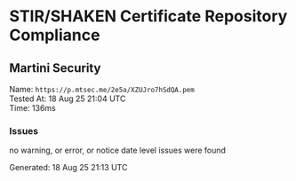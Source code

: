# STIR/SHAKEN Certificate Repository Compliance

## Martini Security

Name: `https://p.mtsec.me/2e5a/XZUJro7hSdQA.pem`\
Tested At: 18 Aug 25 21:04 UTC\
Time: 136ms

### Issues

no warning, or error, or notice date level issues were found

Generated: 18 Aug 25 21:13 UTC